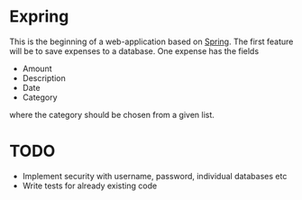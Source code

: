 # Expring
This is the beginning of a web-application based on [Spring](https://spring.io/). The first feature will be to save expenses to a database. One expense has the fields
* Amount
* Description
* Date
* Category

where the category should be chosen from a given list. 

# TODO
* Implement security with username, password, individual databases etc
* Write tests for already existing code
